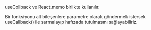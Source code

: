 useCollback ve React.memo birlikte kullanılır.

Bir fonksiyonu alt bileşenlere parametre olarak göndermek istersek
useCallback() ile sarmalayıp hafızada tutulmasını sağlayabiliriz.
